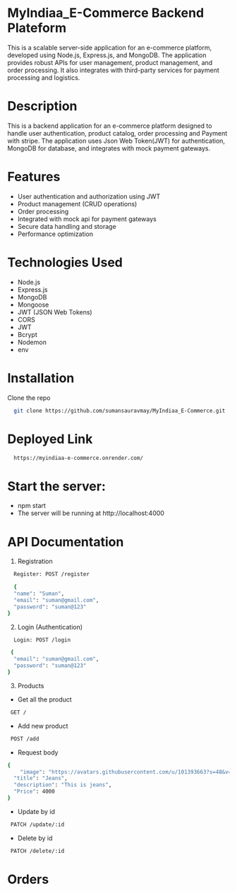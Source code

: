 # MyIndiaa_E-Commerce Backend Plateform

This is a scalable server-side application for an e-commerce platform, developed using Node.js, Express.js, and MongoDB. The application provides robust APIs for user management, product management, and order processing. It also integrates with third-party services for payment processing and logistics.

# Description

This is a backend application for an e-commerce platform designed to handle user authentication, product catalog, order processing and Payment with stripe.
The application uses Json Web Token(JWT) for authentication, MongoDB for database, and integrates with mock payment gateways.

# Features

- User authentication and authorization using JWT
- Product management (CRUD operations)
- Order processing
- Integrated with mock api for payment gateways
- Secure data handling and storage
- Performance optimization

# Technologies Used

- Node.js
- Express.js
- MongoDB
- Mongoose
- JWT (JSON Web Tokens)
- CORS
- JWT
- Bcrypt
- Nodemon
- env

# Installation

Clone the repo

```bash
  git clone https://github.com/sumansauravmay/MyIndiaa_E-Commerce.git
```

# Deployed Link

```bash
  https://myindiaa-e-commerce.onrender.com/
```

# Start the server:

- npm start
- The server will be running at http://localhost:4000

# API Documentation

1. Registration

```bash
  Register: POST /register
```

```bash
  {
  "name": "Suman",
  "email": "suman@gmail.com",
  "password": "suman@123"
}
```

2. Login (Authentication)

```bash
  Login: POST /login
```

```bash
 {
  "email": "suman@gmail.com",
  "password": "suman@123"
}
```

3. Products

- Get all the product

```bash
 GET /
```

- Add new product

```bash
 POST /add
```

- Request body

```bash
{
    "image": "https://avatars.githubusercontent.com/u/101393663?s=48&v=4",
  "title": "Jeans",
  "description": "This is jeans",
  "Price": 4000
}
```

- Update by id


```bash
 PATCH /update/:id
```


- Delete by id


```bash
 PATCH /delete/:id
```


# Orders




